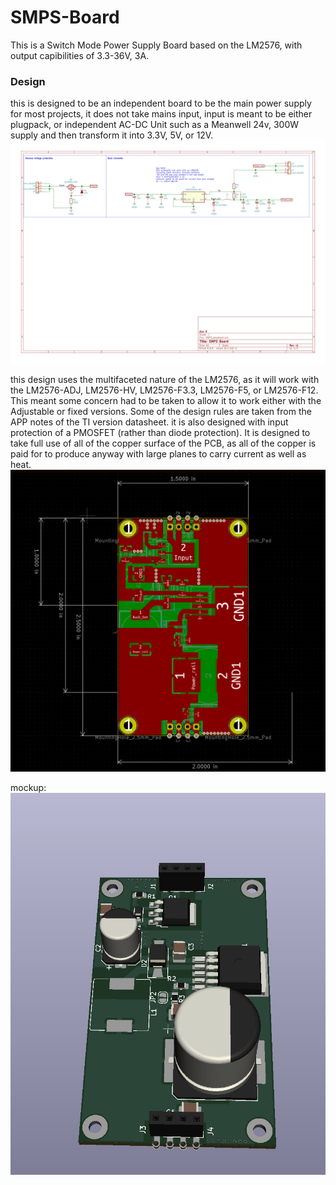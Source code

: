 # SMPS-Board
This is a Switch Mode Power Supply Board based on the LM2576, with output capibilities of 3.3-36V, 3A. 

### Design
this is designed to be an independent board to be the main power supply for most projects, it does not take mains input, input is meant to be either plugpack, or independent AC-DC Unit such as a Meanwell 24v, 300W supply and then transform it into 3.3V, 5V, or 12V. 
![schematic_capture](SMPS_breakout.svg)

this design uses the multifaceted nature of the LM2576, as it will work with the LM2576-ADJ, LM2576-HV, LM2576-F3.3, LM2576-F5, or LM2576-F12. This meant some concern had to be taken to allow it to work either with the Adjustable or fixed versions. Some of the design rules are taken from the APP notes of the TI version datasheet. it is also designed with input protection of a PMOSFET (rather than diode protection).
It is designed to take full use of all of the copper surface of the PCB, as all of the copper is paid for to produce anyway with large planes to carry current as well as heat.
![board](board_design.PNG)

mockup:
![mockup](mockup.PNG)




